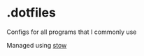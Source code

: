 # .dotfiles
Configs for all programs that I commonly use

Managed using [stow](https://www.gnu.org/software/stow/)
